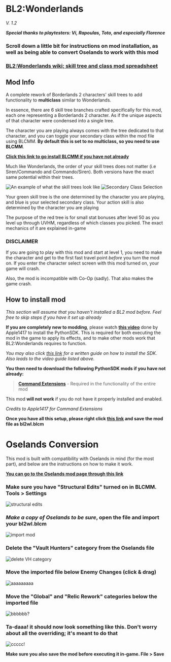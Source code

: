 # BL2:Wonderlands
*V. 1.2*

***Special thanks to playtesters: Vi, Rapoulas, Toto, and especially Florence***

### Scroll down a little bit for instructions on mod installation, as well as being able to convert Oselands to work with this mod

### [BL2:Wonderlands wiki; skill tree and class mod spreadsheet](https://docs.google.com/spreadsheets/d/1arJpT_l0pu_0-sNd1I5JAk2IeWqWo3vgruCuRc1zWZo/edit?usp=sharing)

## Mod Info

A complete rework of Borderlands 2 characters' skill trees to add functionality to **multiclass** similar to Wonderlands.

In essence, there are 6 skill tree branches crafted specifically for this mod, each one representing a Borderlands 2 character. As if the unique aspects of that character were condensed into a single tree.

The character you are playing always comes with the tree dedicated to that character, and you can toggle your secondary class within the mod file using BLCMM. **By default this is set to no multiclass, so you need to use BLCMM**.

**[Click this link to go install BLCMM if you have not already](https://www.nexusmods.com/borderlands2/mods/61?tab=description)**

Much like Wonderlands, the order of your skill trees does not matter (i.e Siren/Commando and Commando/Siren). Both versions have the exact same potential within their trees.

![An example of what the skill trees look like](https://i.imgur.com/J874JxV.png)
![Secondary Class Selection](https://i.imgur.com/F5nzQyK.png)


Your green skill tree is the one determined by the character you are playing, and blue is your selected secondary class. Your action skill is also determined by the character you are playing

The purpose of the red tree is for small stat bonuses after level 50 as you level up through UVHM, regardless of which classes you picked. The exact mechanics of it are explained in-game


### DISCLAIMER

If you are going to play with this mod and start at level 1, you need to make the character and get to the first fast travel point *before* you turn the mod on. If you enter the character select screen with this mod turned on, your game will crash.

Also, the mod is incompatible with Co-Op (sadly). That also makes the game crash.




## How to install mod

*This section will assume that you haven't installed a BL2 mod before. Feel free to skip steps if you have it set up already*

**If you are completely new to modding**, please watch **[this video](https://www.youtube.com/watch?v=57WxvASCX70&t=1s)** done by Apple1417 to install the PythonSDK. This is required for both executing the mod in the game to apply its effects, and to make other mods work that BL2:Wonderlands requires to function.

*You may also click [this link](https://bl-sdk.github.io/) for a written guide on how to install the SDK. Also leads to the video guide listed above.*

**You then need to download the following PythonSDK mods if you have not already:**

> **[Command Extensions](https://bl-sdk.github.io/mods/CommandExtensions/)** - Required in the functionality of the entire mod

This mod **will not work** if you do not have it properly installed and enabled.

*Credits to Apple1417 for Command Extensions*


**Once you have all this setup, please right click [this link](https://raw.githubusercontent.com/BLCM/BLCMods/master/Borderlands%202%20mods/osetor74/BL2Wonderlands/bl2wl.blcm) and save the mod file as bl2wl.blcm**


# Oselands Conversion

This mod is built with compatibility with Oselands in mind (for the most part), and below are the instructions on how to make it work.

**[You can go to the Oselands mod page through this link](https://github.com/BLCM/BLCMods/tree/master/Borderlands%202%20mods/osetor74/Oselands)**

### Make sure you have "Structural Edits" turned on in BLCMM.  Tools > Settings
![structural edits](https://i.imgur.com/GY64MHN.png)

### ***Make a copy of Oselands to be sure***, open the file and import your bl2wl.blcm
![import mod](https://i.imgur.com/9377L5D.png)

### Delete the "Vault Hunters" category from the Oselands file
![delete VH category](https://i.imgur.com/EvXXb5Q.png)

### Move the imported file below Enemy Changes (click & drag)
![aaaaaaaaa](https://i.imgur.com/ylKyVtK.png)

### Move the "Global" and "Relic Rework" categories below the imported file
![bbbbbb?](https://i.imgur.com/w08Laj9.png)

### Ta-daaa! it should now look something like this. Don't worry about all the overriding; it's meant to do that
![ccccc!](https://i.imgur.com/RDMNnsJ.png)

**Make sure you also save the mod before executing it in-game. File > Save**
